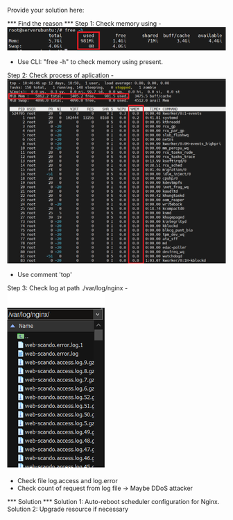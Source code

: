 Provide your solution here:

*** Find the reason ***
Step 1: Check memory using - ![alt text](image.png)
- Use CLI: "free -h" to check memory using present.

Step 2: Check process of aplication - ![alt text](image-1.png)
- Use comment 'top'

Step 3: Check log at path ./var/log/nginx - ![alt text](image-2.png)
- Check file log.access and log.error
- Check count of request from log file -> Maybe DDoS attacker

*** Solution ***
Solution 1: Auto-reboot scheduler configuration for Nginx.
Solution 2: Upgrade resource if necessary
